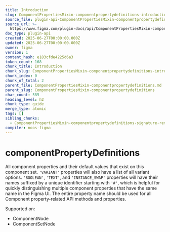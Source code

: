 ```yaml
---
title: Introduction
slug: ComponentPropertiesMixin-componentpropertydefinitions-introduction
source_file: plugin-api-ComponentPropertiesMixin-componentpropertydefinitions.html
source_url: >-
  https://www.figma.com/plugin-docs/api/ComponentPropertiesMixin-componentpropertydefinitions/
doc_type: plugin-api
created: 2025-06-27T00:00:00.000Z
updated: 2025-06-27T00:00:00.000Z
owner: figma
version: 1
content_hash: e183cfde4225d6a3
token_count: 168
chunk_title: Introduction
chunk_slug: ComponentPropertiesMixin-componentpropertydefinitions-introduction
chunk_index: 0
chunk_of_total: 2
parent_file: ComponentPropertiesMixin-componentpropertydefinitions.md
parent_slug: ComponentPropertiesMixin-componentpropertydefinitions
char_count: 585
heading_level: h2
chunk_type: guide
merge_type: atomic
tags: []
sibling_chunks:
  - ComponentPropertiesMixin-componentpropertydefinitions-signature-remarks
compiler: noos-figma
---
```


# componentPropertyDefinitions

All component properties and their default values that exist on this component set. `'VARIANT'` properties will also have a list of all variant options. `'BOOLEAN'`, `'TEXT'`, and `'INSTANCE_SWAP'` properties will have their names suffixed by a unique identifier starting with `'#'`, which is helpful for quickly distinguishing multiple component properties that have the same name in the Figma UI. The entire property name should be used for all Component property-related API methods and properties.

 Supported on:

- ComponentNode
- ComponentSetNode
